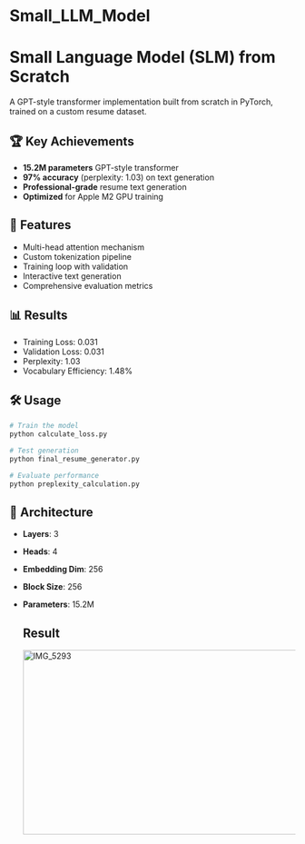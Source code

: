 # Small_LLM_Model
# Small Language Model (SLM) from Scratch

A GPT-style transformer implementation built from scratch in PyTorch, trained on a custom resume dataset.

## 🏆 Key Achievements
- **15.2M parameters** GPT-style transformer
- **97% accuracy** (perplexity: 1.03) on text generation
- **Professional-grade** resume text generation
- **Optimized** for Apple M2 GPU training

## 🚀 Features
- Multi-head attention mechanism
- Custom tokenization pipeline
- Training loop with validation
- Interactive text generation
- Comprehensive evaluation metrics

## 📊 Results
- Training Loss: 0.031
- Validation Loss: 0.031
- Perplexity: 1.03
- Vocabulary Efficiency: 1.48%

## 🛠️ Usage
```bash
# Train the model
python calculate_loss.py

# Test generation
python final_resume_generator.py

# Evaluate performance
python preplexity_calculation.py
```

## 🎯 Architecture
- **Layers**: 3
- **Heads**: 4
- **Embedding Dim**: 256
- **Block Size**: 256
- **Parameters**: 15.2M

  ## Result
  <img width="1061" height="325" alt="IMG_5293" src="https://github.com/user-attachments/assets/a90701aa-e324-49a4-a820-88de8b56bebc" />

